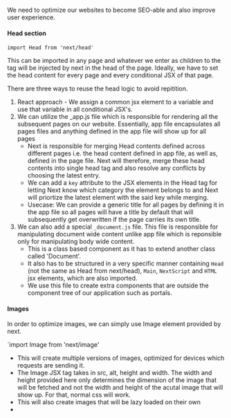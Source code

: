 We need to optimize our websites to become SEO-able and also improve user experience.

#### Head section

`import Head from 'next/head'`

This can be imported in any page and whatever we enter as children to the <Head> tag will be injected by next in the head of the page. Ideally, we have to set the head content for every page and every conditional JSX of that page.

There are three ways to reuse the head logic to avoid repitition. 
1. React approach - We assign a common jsx element to a variable and use that variable in all conditional JSX's.
2. We can utilize the _app.js file which is responsible for rendering all the subsequent pages on our website. Essentially, app file encapsulates all pages files and anything defined in the app file will show up for all pages
	- Next is responsible for merging Head contents defined across different pages i.e. the head content defined in app file, as well as, defined in the page file. Next will therefore, merge these head contents into single head tag and also resolve any conflicts by choosing the latest entry.  
	- We can add a `key` attribute to the JSX elements in the Head tag for letting Next know which category the element belongs to and Next will priortize the latest element with the said key while merging. 
	- Usecase: We can provide a generic title for all pages by defining it in the app file so all pages will have a title by default that will subsequently get overwritten if the page carries its own title. 
3. We can also add a special `_document.js` file. This file is responsible for manipulating document wide content unlike app file which is reponsible only for manipulating body wide content.
	- This is a class based component as it has to extend another class called 'Document'.
	- It also has to be structured in a very specific manner containing `Head` (not the same as Head from next/head), `Main`, `NextScript` and `HTML` jsx elements, which are also imported.
	- We use this file to create extra components that are outside the component tree of our application such as portals.

#### Images
In order to optimize images, we can simply use Image element provided by next. 

`import Image from 'next/image'

- This will create multiple versions of images, optimized for devices which requests are sending it. 
- The Image JSX tag takes in src, alt, height and width. The width and height provided here only determines the dimension of the image that will be fetched and not the width and height of the acutal image that will show up. For that, normal css will work. 
- This will also create images that will be lazy loaded on their own
- 

